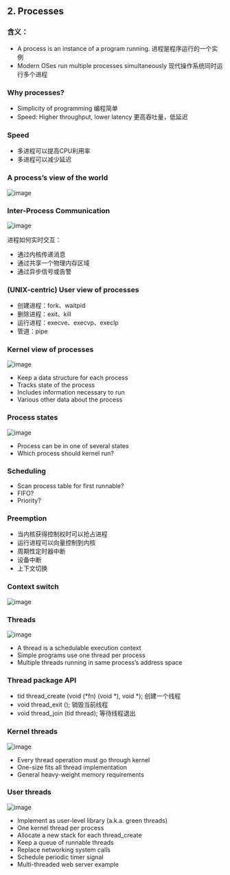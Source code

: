 ## 2. Processes

### 含义：

* A process is an instance of a program running. 进程是程序运行的一个实例
* Modern OSes run multiple processes simultaneously 现代操作系统同时运行多个进程


### Why processes?

* Simplicity of programming 编程简单
* Speed: Higher throughput, lower latency 更高吞吐量，低延迟


### Speed

* 多进程可以提高CPU利用率
* 多进程可以减少延迟


### A process’s view of the world

![image](https://user-images.githubusercontent.com/7018329/134156581-f8428f39-4ce8-418a-9e3b-3faacbed2e51.png)


### Inter-Process Communication

![image](https://user-images.githubusercontent.com/7018329/134158263-0b184c26-ec77-4fc4-b7f7-fc476db15c4c.png)

进程如何实时交互：
* 通过内核传递消息
* 通过共享一个物理内存区域
* 通过异步信号或告警


### (UNIX-centric) User view of processes

* 创建进程：fork、waitpid
* 删除进程：exit、kill
* 运行进程：execve、execvp、execlp
* 管道：pipe


### Kernel view of processes

![image](https://user-images.githubusercontent.com/7018329/134161985-8dffdf92-23e2-498e-8066-f80acd7990aa.png)

* Keep a data structure for each process
* Tracks state of the process
* Includes information necessary to run
* Various other data about the process


### Process states

![image](https://user-images.githubusercontent.com/7018329/134162942-ab607836-5cdb-41d8-b555-dacbd8b39bf6.png)

* Process can be in one of several states
* Which process should kernel run?

### Scheduling

* Scan process table for first runnable?
* FIFO?
* Priority?

### Preemption

* 当内核获得控制权时可以抢占进程
* 运行进程可以向量控制到内核
* 周期性定时器中断
* 设备中断
* 上下文切换

### Context switch

![image](https://user-images.githubusercontent.com/7018329/134166405-fcbdaabd-0b2a-4f49-9722-b3199e2b6d39.png)

### Threads

![image](https://user-images.githubusercontent.com/7018329/134753552-72763630-1e25-4ce1-8ed1-79180a13fad6.png)
* A thread is a schedulable execution context
* Simple programs use one thread per process
* Multiple threads running in same process’s address space

### Thread package API

* tid thread_create (void (*fn) (void *), void *); 创建一个线程
* void thread_exit ();  销毁当前线程
* void thread_join (tid thread); 等待线程退出

### Kernel threads

![image](https://user-images.githubusercontent.com/7018329/134754399-059df9fa-1bd3-4bc4-bcf9-2bbe2434faf6.png)
* Every thread operation must go through kernel
* One-size fits all thread implementation
* General heavy-weight memory requirements

### User threads

![image](https://user-images.githubusercontent.com/7018329/134754501-0a31fd6d-944d-4fee-b954-95bb59e72c74.png)
* Implement as user-level library (a.k.a. green threads)
* One kernel thread per process
* Allocate a new stack for each thread_create
* Keep a queue of runnable threads
* Replace networking system calls
* Schedule periodic timer signal
* Multi-threaded web server example


